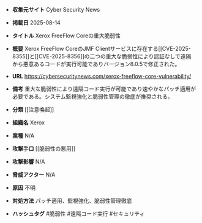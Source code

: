 - **収集元サイト**
Cyber Security News

- **掲載日**
2025-08-14

- **タイトル**
Xerox FreeFlow Coreの重大脆弱性

- **概要**
Xerox FreeFlow CoreのJMF Clientサービスに存在する[[CVE-2025-8355]]と[[CVE-2025-8356]]の二つの重大な脆弱性により認証なしで遠隔から悪意あるコードが実行可能でありバージョン8.0.5で修正された。

- **URL**
https://cybersecuritynews.com/xerox-freeflow-core-vulnerability/

- **備考**
重大な脆弱性により遠隔コード実行が可能であり速やかなパッチ適用が必要である。システム監視強化と脆弱性管理の徹底が推奨される。

- **分類**
[[注意喚起]]

- **組織名**
Xerox

- **業種**
N/A

- **攻撃手口**
[[脆弱性の悪用]]

- **攻撃影響**
N/A

- **脅威アクター**
N/A

- **原因**
不明

- **対処方法**
パッチ適用、監視強化、脆弱性管理徹底

- **ハッシュタグ**
#脆弱性 #遠隔コード実行 #セキュリティ
